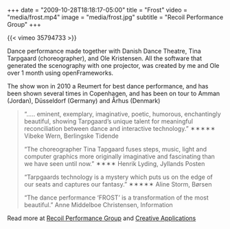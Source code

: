 +++
date = "2009-10-28T18:18:17-05:00"
title = "Frost"
video = "media/frost.mp4"
image = "media/frost.jpg"
subtitle = "Recoil Performance Group"
+++

{{< vimeo 35794733 >}}

Dance performance made together with Danish Dance Theatre, Tina Tarpgaard (choreographer), and Ole Kristensen. All the software that generated the scenography with one projector, was created by me and Ole over 1 month using openFrameworks.

The show won in 2010 a Reumert for best dance performance, and has been shown several times in Copenhagen, and has been on tour to Amman (Jordan), Düsseldorf (Germany) and Århus (Denmark)

> “….. eminent, exemplary, imaginative, poetic, humorous, enchantingly beautiful, showing Tarpgaard’s unique talent for meaningful reconciliation between dance and interactive technology.” 
> ✶✶✶✶✶ Vibeke Wern, Berlingske Tidende
> 
> “The choreographer Tina Tapgaard fuses steps, music, light and computer graphics more originally imaginative and fascinating than we have seen until now.”
> ✶✶✶✶ Henrik Lyding, Jyllands Posten
> 
> “Tarpgaards technology is a mystery which puts us on the edge of our seats and captures our fantasy.” 
> ✶✶✶✶✶ Aline Storm, Børsen
> 
> “The dance performance ‘FROST’ is a transformation of the most beautiful.” 
> Anne Middelboe Christensen, Information


Read more at [Recoil Performance Group](http://www.recoil-performance.org/node/37) and [Creative Applications](http://www.creativeapplications.net/openframeworks/frost-openframeworks/)